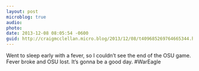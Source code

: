 ```yaml
---
layout: post
microblog: true
audio: 
photo: 
date: 2013-12-08 08:05:54 -0600
guid: http://craigmcclellan.micro.blog/2013/12/08/t409685269764665344.html
---
```

Went to sleep early with a fever, so I couldn’t see the end of the OSU game. Fever broke and OSU lost. It’s gonna be a good day. #WarEagle
